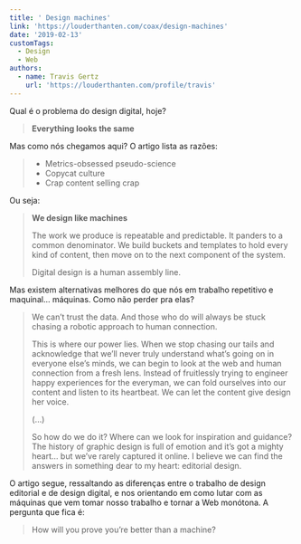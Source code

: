 ```yaml
---
title: ' Design machines'
link: 'https://louderthanten.com/coax/design-machines'
date: '2019-02-13'
customTags:
  - Design
  - Web
authors:
  - name: Travis Gertz
    url: 'https://louderthanten.com/profile/travis'
---
```

Qual é o problema do design digital, hoje?

> **Everything looks the same**

Mas como nós chegamos aqui? O artigo lista as razões:

> - Metrics-obsessed pseudo-science
> - Copycat culture
> - Crap content selling crap

Ou seja:

> **We design like machines**
>
> The work we produce is repeatable and predictable. It panders to a common denominator. We build buckets and templates to hold every kind of content, then move on to the next component of the system.
>
> Digital design is a human assembly line.

Mas existem alternativas melhores do que nós em trabalho repetitivo e maquinal... máquinas. Como não perder pra elas?

> We can’t trust the data. And those who do will always be stuck chasing a robotic approach to human connection.
>
> This is where our power lies. When we stop chasing our tails and acknowledge that we’ll never truly understand what’s going on in everyone else’s minds, we can begin to look at the web and human connection from a fresh lens. Instead of fruitlessly trying to engineer happy experiences for the everyman, we can fold ourselves into our content and listen to its heartbeat. We can let the content give design her voice.
>
> (...)
>
> So how do we do it? Where can we look for inspiration and guidance? The history of graphic design is full of emotion and it’s got a mighty heart… but we’ve rarely captured it online. I believe we can find the answers in something dear to my heart: editorial design.

O artigo segue, ressaltando as diferenças entre o trabalho de design editorial e de design digital, e nos orientando em como lutar com as máquinas que vem tomar nosso trabalho e tornar a Web monótona. A pergunta que fica é:

> How will you prove you’re better than a machine?
